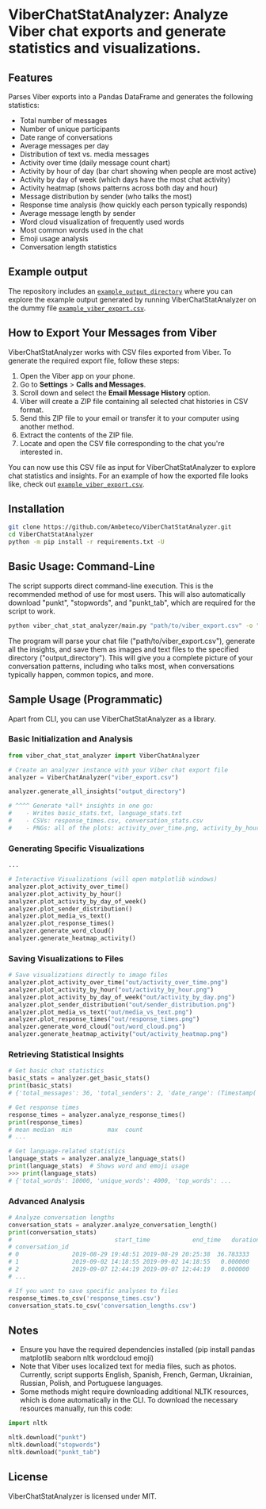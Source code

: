 # ViberChatStatAnalyzer: Analyze Viber chat exports and generate statistics and visualizations.

## Features

Parses Viber exports into a Pandas DataFrame and generates the following statistics:
- Total number of messages
- Number of unique participants
- Date range of conversations
- Average messages per day
- Distribution of text vs. media messages
- Activity over time (daily message count chart)
- Activity by hour of day (bar chart showing when people are most active)
- Activity by day of week (which days have the most chat activity)
- Activity heatmap (shows patterns across both day and hour)
- Message distribution by sender (who talks the most)
- Response time analysis (how quickly each person typically responds)
- Average message length by sender
- Word cloud visualization of frequently used words
- Most common words used in the chat
- Emoji usage analysis
- Conversation length statistics

## Example output

The repository includes an [`example_output_directory`](example_output_directory) where you can explore the example output generated by running ViberChatStatAnalyzer on the dummy file [`example_viber_export.csv`](example_viber_export.csv).

## How to Export Your Messages from Viber

ViberChatStatAnalyzer works with CSV files exported from Viber. To generate the required export file, follow these steps:

1. Open the Viber app on your phone.
2. Go to **Settings** > **Calls and Messages**.
3. Scroll down and select the **Email Message History** option.
5. Viber will create a ZIP file containing all selected chat histories in CSV format.
6. Send this ZIP file to your email or transfer it to your computer using another method.
7. Extract the contents of the ZIP file.
8. Locate and open the CSV file corresponding to the chat you're interested in.

You can now use this CSV file as input for ViberChatStatAnalyzer to explore chat statistics and insights. For an example of how the exported file looks like, check out [`example_viber_export.csv`](example_viber_export.csv).

## Installation

```bash
git clone https://github.com/Ambeteco/ViberChatStatAnalyzer.git
cd ViberChatStatAnalyzer
python -m pip install -r requirements.txt -U
```

## Basic Usage: Command-Line

The script supports direct command-line execution. This is the recommended method of use for most users. This will also automatically download "punkt", "stopwords", and "punkt_tab", which are required for the script to work.

```bash
python viber_chat_stat_analyzer/main.py "path/to/viber_export.csv" -o "output_directory"
```

The program will parse your chat file ("path/to/viber_export.csv"), generate all the insights, and save them as images and text files to the specified directory ("output_directory"). This will give you a complete picture of your conversation patterns, including who talks most, when conversations typically happen, common topics, and more.

## Sample Usage (Programmatic)

Apart from CLI, you can use ViberChatStatAnalyzer as a library.

### Basic Initialization and Analysis

```python
from viber_chat_stat_analyzer import ViberChatAnalyzer

# Create an analyzer instance with your Viber chat export file
analyzer = ViberChatAnalyzer("viber_export.csv")

analyzer.generate_all_insights("output_directory")

# ^^^^ Generate *all* insights in one go:
#    - Writes basic_stats.txt, language_stats.txt
#    - CSVs: response_times.csv, conversation_stats.csv
#    - PNGs: all of the plots: activity_over_time.png, activity_by_hour.png, activity_by_day.png, sender_distribution.png, media_vs_text.png, response_times.png, word_cloud.png, activity_heatmap.png.
```

### Generating Specific Visualizations

```python
...

# Interactive Visualizations (will open matplotlib windows)
analyzer.plot_activity_over_time()
analyzer.plot_activity_by_hour()
analyzer.plot_activity_by_day_of_week()
analyzer.plot_sender_distribution()
analyzer.plot_media_vs_text()
analyzer.plot_response_times()
analyzer.generate_word_cloud()
analyzer.generate_heatmap_activity()
```

### Saving Visualizations to Files

```python
# Save visualizations directly to image files
analyzer.plot_activity_over_time("out/activity_over_time.png")
analyzer.plot_activity_by_hour("out/activity_by_hour.png")
analyzer.plot_activity_by_day_of_week("out/activity_by_day.png")
analyzer.plot_sender_distribution("out/sender_distribution.png")
analyzer.plot_media_vs_text("out/media_vs_text.png")
analyzer.plot_response_times("out/response_times.png")
analyzer.generate_word_cloud("out/word_cloud.png")
analyzer.generate_heatmap_activity("out/activity_heatmap.png")
```

### Retrieving Statistical Insights

```python
# Get basic chat statistics
basic_stats = analyzer.get_basic_stats()
print(basic_stats)
# {'total_messages': 36, 'total_senders': 2, 'date_range': (Timestamp('2019-01-01 ...

# Get response times
response_times = analyzer.analyze_response_times()
print(response_times)
# mean median  min          max  count
# ...

# Get language-related statistics
language_stats = analyzer.analyze_language_stats()
print(language_stats)  # Shows word and emoji usage
>>> print(language_stats)
# {'total_words': 10000, 'unique_words': 4000, 'top_words': ...
```

### Advanced Analysis

```python
# Analyze conversation lengths
conversation_stats = analyzer.analyze_conversation_length()
print(conversation_stats)
#                             start_time            end_time   duration  messages  participants
# conversation_id
# 0               2019-08-29 19:48:51 2019-08-29 20:25:38  36.783333         3             1
# 1               2019-09-02 14:18:55 2019-09-02 14:18:55   0.000000         1             1
# 2               2019-09-07 12:44:19 2019-09-07 12:44:19   0.000000         1             1
# ...

# If you want to save specific analyses to files
response_times.to_csv('response_times.csv')
conversation_stats.to_csv('conversation_lengths.csv')
```

## Notes
- Ensure you have the required dependencies installed (pip install pandas matplotlib seaborn nltk wordcloud emoji)
- Note that Viber uses localized text for media files, such as photos. Currently, script supports English, Spanish, French, German, Ukrainian, Russian, Polish, and Portuguese languages.
- Some methods might require downloading additional NLTK resources, which is done automatically in the CLI. To download the necessary resources manually, run this code:

```python
import nltk

nltk.download("punkt")
nltk.download("stopwords")
nltk.download("punkt_tab")
```

## License

ViberChatStatAnalyzer is licensed under MIT. 